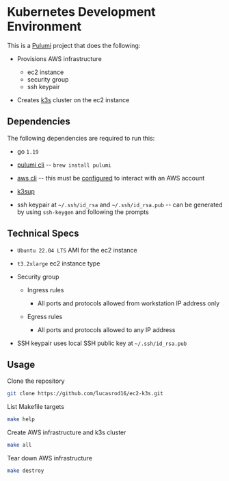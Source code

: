 # Kubernetes Development Environment

This is a [Pulumi](https://www.pulumi.com/) project that does the following:

- Provisions AWS infrastructure
  - ec2 instance
  - security group
  - ssh keypair

- Creates [k3s](https://docs.k3s.io/) cluster on the ec2 instance

## Dependencies

The following dependencies are required to run this:

- go `1.19`

- [pulumi cli](https://www.pulumi.com/docs/get-started/install/) -- `brew install pulumi`

- [aws cli](https://docs.aws.amazon.com/cli/latest/userguide/getting-started-install.html) -- this must be [configured](https://docs.aws.amazon.com/cli/latest/userguide/cli-configure-quickstart.html) to interact with an AWS account

- [k3sup](https://github.com/alexellis/k3sup)

- ssh keypair at `~/.ssh/id_rsa` and `~/.ssh/id_rsa.pub` -- can be generated by using `ssh-keygen` and following the prompts

## Technical Specs

- `Ubuntu 22.04 LTS` AMI for the ec2 instance

- `t3.2xlarge` ec2 instance type

- Security group

  - Ingress rules
  
    - All ports and protocols allowed from workstation IP address only

  - Egress rules

    - All ports and protocols allowed to any IP address

- SSH keypair uses local SSH public key at `~/.ssh/id_rsa.pub`

## Usage

Clone the repository

```bash
git clone https://github.com/lucasrod16/ec2-k3s.git
```

List Makefile targets

```bash
make help
```

Create AWS infrastructure and k3s cluster

```bash
make all
```

Tear down AWS infrastructure

```bash
make destroy
```
